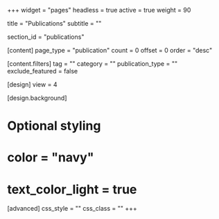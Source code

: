 +++
widget = "pages"
headless = true
active = true
weight = 90

title = "Publications"
subtitle = ""

section_id = "publications"

[content]
  page_type = "publication"
  count = 0
  offset = 0
  order = "desc"

  [content.filters]
    tag = ""
    category = ""
    publication_type = ""
    exclude_featured = false

[design]
  view = 4

[design.background]
  # Optional styling
  # color = "navy"
  # text_color_light = true

[advanced]
  css_style = ""
  css_class = ""
+++
